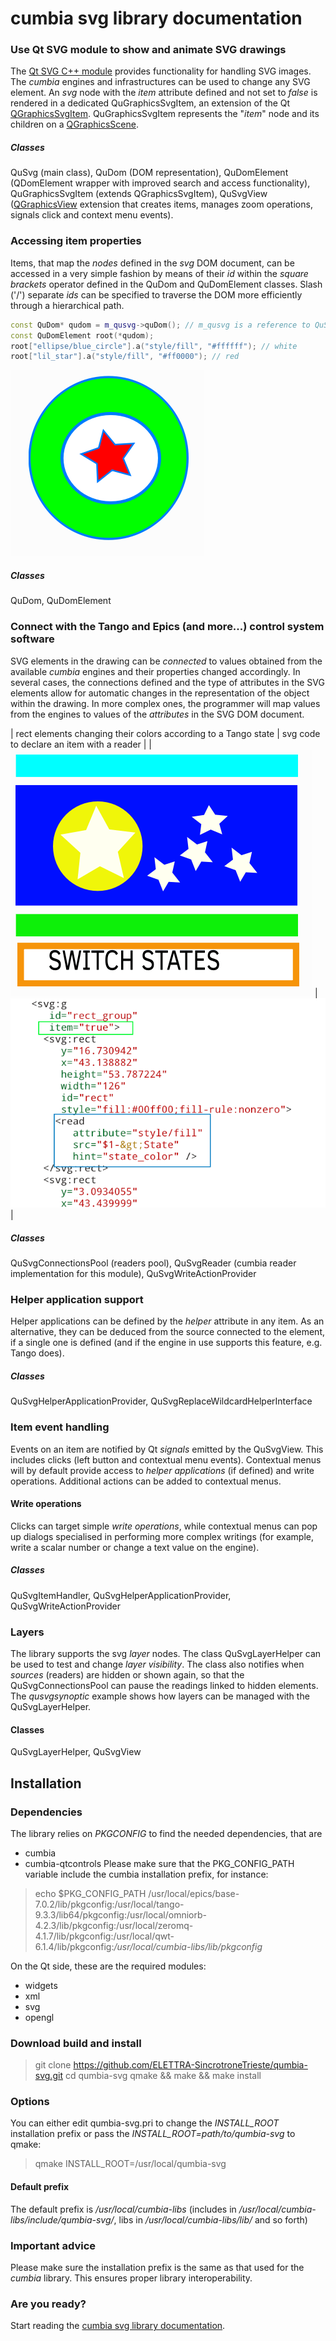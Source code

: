 # cumbia svg library documentation

### Use Qt SVG module to show and animate SVG drawings
The <a href="https://doc.qt.io/qt-5/qtsvg-module.html">Qt SVG C++ module</a> provides functionality for handling SVG images. The *cumbia* engines and
infrastructures can be used to change any SVG element.
An *svg* node with the *item* attribute defined and not set to *false* is
rendered in a dedicated QuGraphicsSvgItem, an extension of
the Qt <a href="https://doc.qt.io/qt-5/qgraphicssvgitem.html">QGraphicsSvgItem</a>.
QuGraphicsSvgItem represents the "*item*" node and its children on a
<a href="https://doc.qt.io/qt-5/qgraphicsscene.html">QGraphicsScene</a>.

##### Classes
QuSvg (main class), QuDom (DOM representation), QuDomElement (QDomElement wrapper with
improved search and access functionality), QuGraphicsSvgItem (extends QGraphicsSvgItem),
QuSvgView (<a href="https://doc.qt.io/qt-5/qgraphicsscene.html">QGraphicsView</a>
extension that creates items, manages zoom operations, signals click and context
menu events).

### Accessing item properties
Items, that map the *nodes* defined in the *svg* DOM document, can be
accessed in a very simple fashion by means of their *id* within the *square brackets* operator
defined in the QuDom and QuDomElement classes. Slash ('/') separate *ids* can be
specified to traverse the DOM more efficiently through a hierarchical path.

```cpp
const QuDom* qudom = m_qusvg->quDom(); // m_qusvg is a reference to QuSvg
const QuDomElement root(*qudom);
root["ellipse/blue_circle"].a("style/fill", "#ffffff"); // white
root["lil_star"].a("style/fill", "#ff0000"); // red
```

![Fig 1. Items after changing style/fill property](screenshots/svg_circle_attributes_access.png "Fig 1. Items after changing style/fill property")

##### Classes
QuDom, QuDomElement

### Connect with the Tango and Epics (and more...) control system software
SVG elements in the drawing can be *connected* to values obtained from the available *cumbia* engines and their properties changed accordingly.
In several cases, the connections defined and the type of attributes in the SVG elements allow for automatic changes in the representation of 
the object within the drawing. In more complex ones, the programmer will map values from the engines to values of the *attributes* in the SVG
DOM document.

| rect elements changing their colors according to a Tango state  | svg code to declare an item with a reader                     |
| ![rect elements changing their colors according to a Tango state](screenshots/svg_demo.gif) | ![svg code snippet](screenshots/svg_read_src.png) |

##### Classes
QuSvgConnectionsPool (readers pool), QuSvgReader (cumbia reader implementation for this module), QuSvgWriteActionProvider

### Helper application support
Helper applications can be defined by the *helper* attribute in any item. As an alternative, they can be deduced from the source connected to the element, if 
a single one is defined (and if the engine in use supports this feature, e.g. Tango does).

##### Classes
QuSvgHelperApplicationProvider, QuSvgReplaceWildcardHelperInterface

### Item event handling
Events on an item are notified by Qt *signals* emitted by the QuSvgView. This includes clicks
(left button and contextual menu events). Contextual
menus will by default provide access to *helper applications* (if defined) and
write operations.
Additional actions can be added to contextual menus.

#### Write operations
Clicks can target simple *write operations*, while contextual
menus can pop up dialogs specialised in performing more complex writings
(for example, write a scalar number or change a text value on the engine).

##### Classes
QuSvgItemHandler, QuSvgHelperApplicationProvider, QuSvgWriteActionProvider


### Layers
The library supports the svg *layer* nodes. The class QuSvgLayerHelper can be used
to test and change *layer visibility*. The class also notifies when *sources*
(readers) are hidden or shown again, so that the QuSvgConnectionsPool can pause the
readings linked to hidden elements. The *qusvgsynoptic* example shows how layers can
be managed with the QuSvgLayerHelper.

#### Classes
QuSvgLayerHelper, QuSvgView

## Installation

### Dependencies

The library relies on *PKGCONFIG* to find the needed dependencies, that are
- cumbia
- cumbia-qtcontrols
Please make sure that the PKG_CONFIG_PATH variable include the cumbia installation prefix, for instance:

> echo $PKG_CONFIG_PATH 
> /usr/local/epics/base-7.0.2/lib/pkgconfig:/usr/local/tango-9.3.3/lib64/pkgconfig:/usr/local/omniorb-4.2.3/lib/pkgconfig:/usr/local/zeromq-4.1.7/lib/pkgconfig:/usr/local/qwt-6.1.4/lib/pkgconfig:*/usr/local/cumbia-libs/lib/pkgconfig*


On the Qt side, these are the required modules:
- widgets
- xml
- svg
- opengl

### Download build and install

> git clone https://github.com/ELETTRA-SincrotroneTrieste/qumbia-svg.git
> cd qumbia-svg
> qmake && make && make install

### Options
You can either edit qumbia-svg.pri to change the *INSTALL_ROOT* installation prefix or pass the *INSTALL_ROOT=path/to/qumbia-svg* to qmake:

> qmake INSTALL_ROOT=/usr/local/qumbia-svg

#### Default prefix

The default prefix is */usr/local/cumbia-libs* (includes in */usr/local/cumbia-libs/include/qumbia-svg/*, libs in */usr/local/cumbia-libs/lib/* and so forth)

### Important advice

Please make sure the installation prefix is the same as that used for the *cumbia* library. This ensures proper library interoperability.

### Are you ready?
 
Start reading the <a href="html/index.html">cumbia svg library documentation</a>.

